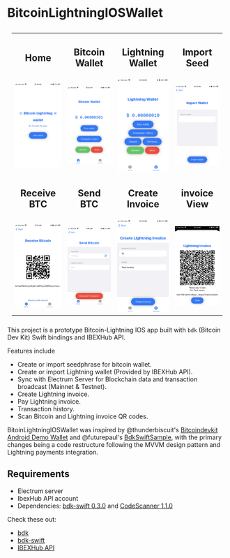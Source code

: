 # BitcoinLightningIOSWallet

<table style="padding:10px">
  <tr>
    <td> <h2 align="center">Home</h2> </td>
    <td> <h2 align="center">Bitcoin Wallet</h2> </td>
    <td> <h2 align="center">Lightning Wallet</h2> </td>
    <td> <h2 align="center">Import Seed</h2> </td>
  </tr>
  <tr>
    <td> <img src="./Sample-Screenshots/01_Startapp.PNG"  alt="1" width = 200px> </td>
    <td> <img src="./Sample-Screenshots/06_BitcoinWalletView.PNG"  alt="1" width = 200px> </td>
    <td> <img src="./Sample-Screenshots/09_LightningWalletView.PNG"  alt="1" width = 200px> </td>
    <td> <img src="./Sample-Screenshots/13_ImportBitcoinWallet.PNG"  alt="1" width = 200px> </td>
  </tr>
  
  
  <tr>
    <td> <h2 align="center">Receive BTC</h2> </td>
    <td> <h2 align="center">Send BTC</h2> </td>
    <td> <h2 align="center">Create Invoice</h2> </td>
    <td> <h2 align="center">invoice View</h2> </td>
  </tr>
  <tr>
    <td> <img src="./Sample-Screenshots/07_ReceiveBitcoin.PNG"  alt="1" width = 200px> </td>
    <td> <img src="./Sample-Screenshots/08_SendBitcoin.PNG"  alt="1" width = 200px> </td>
    <td> <img src="./Sample-Screenshots/10_CreateLNInvoice.PNG"  alt="1" width = 200px> </td>
    <td> <img src="./Sample-Screenshots/11_LNInvoiceView.PNG"  alt="1" width = 200px> </td>
  </tr>
</table>


This project is a prototype Bitcoin-Lightning IOS app built with  `bdk` (Bitcoin Dev Kit) Swift bindings and IBEXHub API. 

Features include
 - Create or import seedphrase for bitcoin wallet.
 - Create or import Lightning wallet (Provided by IBEXHub API).
 - Sync with Electrum Server for Blockchain data and transaction broadcast (Mainnet & Testnet).
 - Create Lightning invoice.
 - Pay Lightning invoice.
 - Transaction history.
 - Scan Bitcoin and Lightning invoice QR codes.

BitoinLightningIOSWallet was inspired by @thunderbiscuit's [Bitcoindevkit Android Demo Wallet](https://github.com/thunderbiscuit/bitcoindevkit-android-sample-app) and @futurepaul's [BdkSwiftSample](https://github.com/futurepaul/BdkSwiftSample), with the primary changes being a code restructure following the MVVM design pattern and Lightning payments integration.

## Requirements
- Electrum server
- IbexHub API account
- Dependencies: [bdk-swift 0.3.0](https://github.com/bitcoindevkit/bdk-swift) and [CodeScanner 1.1.0](https://github.com/twostraws/CodeScanner)

Check these out:
 - [bdk](https://github.com/bitcoindevkit/bdk)
 - [bdk-swift](https://github.com/bitcoindevkit/bdk-swift)
 - [IBEXHub API](https://ibexmercado.gitbook.io/ibex-hub-api/)
